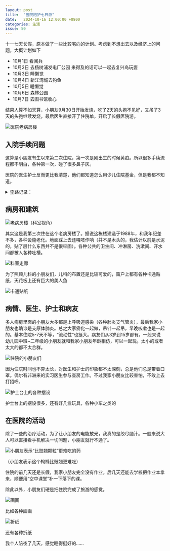 ```yaml
---
layout: post
title:  "医院陪护七日游"
date:   2024-10-16 12:00:00 +0800
categories: 生活
issue: 50
---
```

十一七天长假，原本做了一些比较宅向的计划。考虑到不想出去以及经济上的问题，大概计划如下

- 10月1日 看阅兵
- 10月2日 去杨树浦发电厂公园 来得及的话可以一起去复兴岛玩耍
- 10月3日 睡懒觉
- 10月4日 新江湾城去钓鱼
- 10月5日 睡懒觉
- 10月6日 森林公园
- 10月7日 去图书馆收心


结果人算不如天算，小朋友9月30日开始发烧，吃了2天的头孢不见好，又吊了3天的头孢继续发烧，最后医生直接开了住院单，开启了长假医院游。

![医院老病房楼](/img/blog_110_IMG_20241008_105951.jpg)

<!--more-->

## 入院手续问题

这算是小朋友有生以来第二次住院，第一次是刚出生的时候黄疸。所以很多手续流程都不明白，各种第一次，碰了很多鼻子灰。

医院的医生护士反而更比我清楚，他们都知道怎么用少儿住院基金，但是我都不知道。

<details><summary>歪路记录：</summary>

首先，住院医院医生建议我先打电话去二级医院咨询下能不能开出转诊单，结果我浪费了15分钟打给岳阳医院（这是三级医院，当时我不知道）也没问出所以然，于是就直接去了<br>
到了岳阳医院，住院办公室的医生说:frowning_face:这里是三级医院开不了，给我指路去曲阳医院和江湾医院<br>
到了曲阳医院，说今天是周末+长假，开不了<br>
正想去江湾医院，发现建工医院更近，于是就先去建工碰个运气<br>
终于在建工开出来了，建工医院的急诊预检小姐姐和儿科的医生姐姐就像天使一样！<br>
为什么跨区转诊手续那么麻烦呢:sob:
</details>


## 病房和建筑

![老病房楼（科室视角）](/img/blog_110_IMG_20241008_093853.jpg)

其实这是我第三次住在这个老病房楼了。据说这栋楼建造于1988年，和我年纪差不多，各种设施老化。地面踩上去还嘎吱作响（并不是木头的，我估计以前是水泥的，贴了层什么东西并不是很牢固）。各种公共的卫生间、冲淋房、洗漱间、开水间都被人各种吐槽。

![科室走廊](/img/blog_110_IMG_20241008_093929.jpg)

为了照顾儿科的小朋友们，儿科的布置还是比较可爱的，窗户上都有各种卡通贴纸，天花板上还有巨大的美人鱼

![卡通贴纸](/img/blog_110_3.png)

## 病情、医生、护士和病友

多人病房里面的小朋友大多都是上呼吸道感染（各种肺炎支气管炎），最后我家小朋友也确诊是支原体肺炎。总之大家雾化一起做，吊针一起吊，早晚咳嗽也是一起的。基本住院5-7天不等，“流动性”也挺大。病友们从3岁到15岁都有。一般来说幼儿园中班~二年级的小朋友就和我家小朋友年龄相仿，可以一起玩。太小的或者太大的都不太合群。

![住院的小朋友们](/img/blog_110_IMG_20241006_075737.jpg)

因为住院时间也不算太长，对医生和护士的印象都不太深刻，总是他们总是带着口罩。偶尔有非洲来的实习医生参与查房工作。不过我家小朋友比较害怕，不敢上去打招呼。

![护士台上的各种摆设](/img/blog_110_2.png)

护士台上的摆设很多，还有好几盒玩具，各种小车之类的

## 在医院的活动

除了一些的治疗活动，为了让小朋友的电能放光，我真的是绞尽脑汁。一般来说大人可以直接看手机解决一切问题，小朋友就行不通了。

![小朋友表示“比豉翘颗粒”更难吃的药](/img/blog_110_IMG_20241007_195948.jpg)

（小朋友表示这个枸橼比豉翘更难吃）

住院的前几天还是长假，我家小朋友完全没有作业。后几天还能去学校把作业本拿来，顺便用“空中课堂”补一下落下的课。

除此以外，小朋友们硬是把住院完成了旅游的感觉。

![画画](/img/blog_110_1.png)

比如各种画画

![折纸](/img/blog_110_IMG_20241010_192233.jpg)

还有各种折纸

我个人陪夜了几天，感觉睡得挺好的……